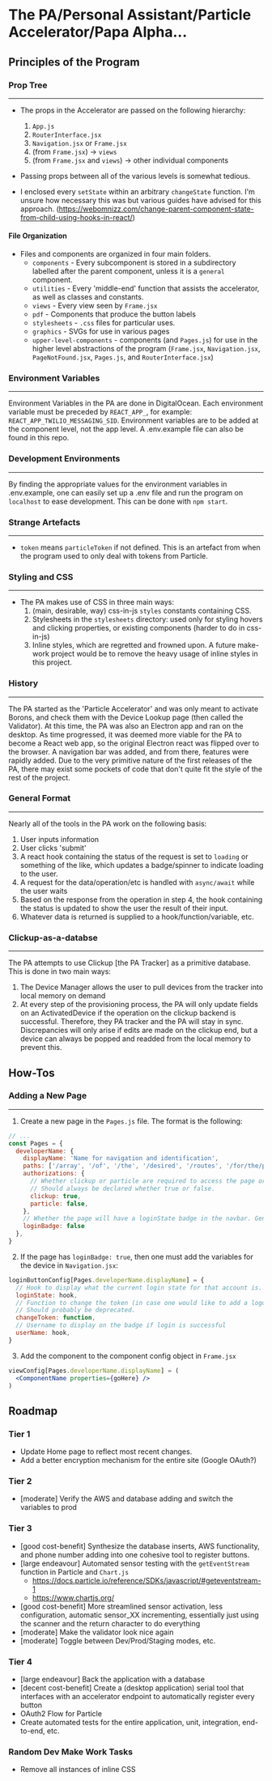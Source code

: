 # The PA/Personal Assistant/Particle Accelerator/Papa Alpha...

## Principles of the Program

### Prop Tree

---
- The props in the Accelerator are passed on the following hierarchy:
  1. `App.js`
  2. `RouterInterface.jsx`
  3. `Navigation.jsx` or `Frame.jsx`
  4. (from `Frame.jsx`) -> `views`
  5. (from `Frame.jsx` and `views`) -> other individual components

- Passing props between all of the various levels is somewhat tedious.
- I enclosed every `setState` within an arbitrary `changeState` function. I'm unsure how necessary this was but various guides have advised for this approach. (https://webomnizz.com/change-parent-component-state-from-child-using-hooks-in-react/)

#### File Organization

- Files and components are organized in four main folders.
  - `components` - Every subcomponent is stored in a subdirectory labelled after the parent component, unless it is a `general` component.
  - `utilities` - Every 'middle-end' function that assists the accelerator, as well as classes and constants.
  - `views` - Every view seen by `Frame.jsx`
  - `pdf` - Components that produce the button labels
  - `stylesheets` - `.css` files for particular uses.
  - `graphics` - SVGs for use in various pages
  - `upper-level-components` - components (and `Pages.js`) for use in the higher level abstractions of the program
    (`Frame.jsx`, `Navigation.jsx`, `PageNotFound.jsx`, `Pages.js`, and `RouterInterface.jsx`)
  

### Environment Variables

---
Environment Variables in the PA are done in DigitalOcean. Each environment variable must be preceded by `REACT_APP_`, for example: `REACT_APP_TWILIO_MESSAGING_SID`. Environment variables are to be added at the component level, not the app level.
A .env.example file can also be found in this repo.

### Development Environments

---
By finding the appropriate values for the environment variables in .env.example, one can easily set up a .env file and run the program on `localhost` to ease development. This can be done with `npm start`.

### Strange Artefacts

---
- `token` means `particleToken` if not defined. This is an artefact from when the program used to only deal with tokens from Particle.

### Styling and CSS

---
- The PA makes use of CSS in three main ways:
  1. (main, desirable, way) css-in-js `styles` constants containing CSS.
  2. Stylesheets in the `stylesheets` directory: used only for styling hovers and clicking properties, or existing components (harder to do in css-in-js)
  3. Inline styles, which are regretted and frowned upon. A future make-work project would be to remove the heavy usage of inline styles in this project.

### History

---
The PA started as the 'Particle Accelerator' and was only meant to activate Borons, and check them with the Device Lookup page (then called the Validator).
At this time, the PA was also an Electron app and ran on the desktop. As time progressed, it was deemed more viable for the PA
to become a React web app, so the original Electron react was flipped over to the browser. A navigation bar was added, and
from there, features were rapidly added. Due to the very primitive nature of the first releases of the PA, there may exist
some pockets of code that don't quite fit the style of the rest of the project.

### General Format

---
Nearly all of the tools in the PA work on the following basis:
1. User inputs information
2. User clicks 'submit'
3. A react hook containing the status of the request is set to `loading` or something of the like, which updates a badge/spinner to indicate loading to the user.
4. A request for the data/operation/etc is handled with `async/await` while the user waits
5. Based on the response from the operation in step 4, the hook containing the status is updated to show the user the result of their input.
6. Whatever data is returned is supplied to a hook/function/variable, etc.

### Clickup-as-a-databse

---
The PA attempts to use Clickup [the PA Tracker] as a primitive database. This is done in two main ways:
1. The Device Manager allows the user to pull devices from the tracker into local memory on demand
2. At every step of the provisioning process, the PA will only update fields on an ActivatedDevice if the operation on the
clickup backend is successful. Therefore, they PA tracker and the PA will stay in sync. Discrepancies will only arise 
if edits are made on the clickup end, but a device can always be popped and readded from the local memory to prevent this.
## How-Tos

### Adding a New Page

---
1. Create a new page in the `Pages.js` file. The format is the following:
```js
// ...
const Pages = {
  developerName: {
    displayName: 'Name for navigation and identification',
    paths: ['/array', '/of', '/the', '/desired', '/routes', '/for/the/page'],
    authorizations: {
      // Whether clickup or particle are required to access the page or not 
      // Should always be declared whether true or false.
      clickup: true,
      particle: false,
    },
    // Whether the page will have a loginState badge in the navbar. Generally not touched.
    loginBadge: false
  },
}
```
2. If the page has `loginBadge: true`, then one must add the variables for the device in `Navigation.jsx`:
```js
loginButtonConfig[Pages.developerName.displayName] = {
  // Hook to display what the current login state for that account is.
  loginState: hook,
  // Function to change the token (in case one would like to add a logout button to the badge)
  // Should probably be deprecated.
  changeToken: function,
  // Username to display on the badge if login is successful
  userName: hook,
}
```
3. Add the component to the component config object in `Frame.jsx`
```jsx
viewConfig[Pages.developerName.displayName] = (
  <ComponentName properties={goHere} />
)
```

## Roadmap

### Tier 1
- Update Home page to reflect most recent changes.
- Add a better encryption mechanism for the entire site (Google OAuth?)

### Tier 2
- [moderate] Verify the AWS and database adding and switch the variables to prod

### Tier 3
- [good cost-benefit] Synthesize the database inserts, AWS functionality, and phone number adding into one cohesive tool to register buttons.
- [large endeavour] Automated sensor testing with the `getEventStream` function in Particle and `Chart.js`
  - https://docs.particle.io/reference/SDKs/javascript/#geteventstream-1
  - https://www.chartjs.org/
- [good cost-benefit] More streamlined sensor activation, less configuration, automatic sensor_XX incrementing, essentially just using the scanner and the return character to do everything
- [moderate] Make the validator look nice again
- [moderate] Toggle between Dev/Prod/Staging modes, etc.

### Tier 4
- [large endeavour] Back the application with a database
- [decent cost-benefit] Create a (desktop application) serial tool that interfaces with an accelerator endpoint to automatically register every button
- OAuth2 Flow for Particle
- Create automated tests for the entire application, unit, integration, end-to-end, etc.

### Random Dev Make Work Tasks
- Remove all instances of inline CSS
